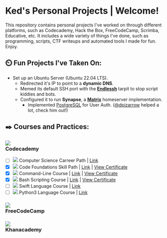 # Ked's Personal Projects | Welcome!
This repository contains personal projects I've worked on through different platforms, such as Codecademy, Hack the Box, FreeCodeCamp, Scrimba, Educative, etc. It includes a wide variety of things I've done, such as programming, scripts, CTF writeups and automated tools I made for fun. Enjoy.

## ⏲️ Fun Projects I've Taken On:
- Set up an Ubuntu Server (Ubuntu 22.04 LTS).
    - Redirected it's IP to point to a **dynamic DNS**.
    - Memed its default SSH port with the [**Endlessh**](https://github.com/skeeto/endlessh) tarpit to stop script kiddies and bots.
    - Configured it to run **Synapse**, a [**Matrix**](https://matrix.org/) homeserver implementation.
        - Implemented [PostgreSQL](https://www.postgresql.org/about/) for User Auth. ([@dpizarrow](https://github.com/dpizarrow) helped a lot, check him out!)


## ✒️ Courses and Practices:

### <a href="https://www.codecademy.com" target="_blank" alt="Codecademy"> <img src="https://img.icons8.com/external-tal-revivo-duo-tal-revivo/100/000000/external-codecademy-an-online-platform-offers-free-coding-classes-programming-languages-logo-duo-tal-revivo.png"/> </a><br> Codecademy
- [ ] <img src="https://img.icons8.com/color/20/000000/informatics.png"/> Computer Science Carreer Path | [Link](https://www.codecademy.com/learn/paths/computer-science)
- [x] <img src="https://img.icons8.com/color/20/000000/code.png"/> Code Foundations Skill Path | [Link](https://www.codecademy.com/learn/paths/code-foundations) | [View Certificate](https://www.codecademy.com/profiles/Kedislav/certificates/5b55e668646caa552f8e4d1d)
- [x] <img src="https://img.icons8.com/color/20/000000/console.png"/> Command-Line Course | [Link](https://www.codecademy.com/learn/learn-the-command-line) | [View Certificate](https://www.codecademy.com/profiles/Kedislav/certificates/c87ba0541f8be78bc2f4ba1128233f6f)
- [x] <img src="https://img.icons8.com/color/20/000000/hashtag-2.png"/> Bash Scripting Course | [Link](https://www.codecademy.com/learn/bash-scripting) | [View Certificate](https://www.codecademy.com/profiles/Kedislav/certificates/37c55263a9f1b1f7603f7551c293ecbd)
- [ ] <img src="https://img.icons8.com/color/20/000000/swift.png"/> Swift Language Course | [Link](https://www.codecademy.com/learn/learn-swift)
- [ ] <img src="https://img.icons8.com/color/20/000000/python--v1.png"/> Python3 Language Course | [Link](https://www.codecademy.com/learn/learn-python-3)

### <a href="https://www.freecodecamp.org" target="_blank" alt="FreeCodeCamp"> <img src="https://img.icons8.com/external-tal-revivo-duo-tal-revivo/100/undefined/external-freecodecamp-a-non-profit-organization-that-consists-of-an-interactive-learning-web-platform-logo-duo-tal-revivo.png"/> </a><br> FreeCodeCamp

### <a href="https://www.khanacademy.org" target="_blank" alt="Khanacademy"> <img src="https://img.icons8.com/external-tal-revivo-duo-tal-revivo/90/undefined/external-khan-academy-is-a-non-profit-educational-organization-logo-duo-tal-revivo.png"/> </a><br> Khanacademy
